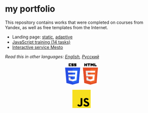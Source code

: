 # my portfolio
This repository contains works that were completed on courses from Yandex, as well as free templates from the Internet.

* Landing page: [static](../../tree/master/static-landing), [adaptive](../../tree/master/adaptive-landing)
* [JavaScript training (14 tasks)](../../tree/master/js-training)
* [Interactive service Mesto](../../tree/master/mesto-service)

*Read this in other languages: [English](README.md), [Русский](README.ru.md)*

<p align="center">
  <a href="https://github.com/quis0/my-portfolio/tree/master/sprint-4">
    <img src="https://github.com/quis0/my-portfolio/blob/master/images/CSS3HTML5-logo.svg" alt="" height="70px">
  </a>
</p>
<p align="center">
  <a href="https://github.com/quis0/my-portfolio/tree/master/sprint-8">
    <img src="https://github.com/quis0/my-portfolio/blob/master/images/JS-logo.svg" alt="" width="60px" height="60px">
  </a>
</p>
